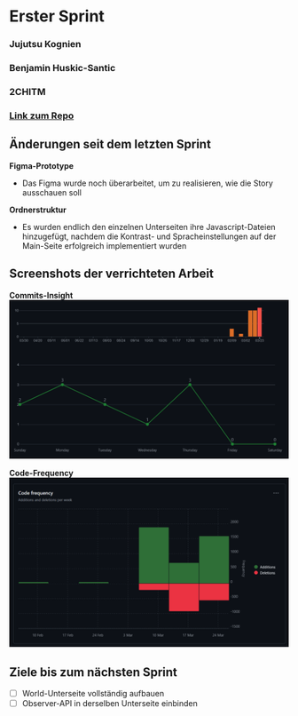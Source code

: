 # Erster Sprint

### Jujutsu Kognien
### Benjamin Huskic-Santic
### 2CHITM 
### [Link zum Repo](https://github.com/htl-leo-medtwt-projects/2425-sommerprojekt-2chitm-BenjaminH-S) 



## Änderungen seit dem letzten Sprint 

**Figma-Prototype**
- Das Figma wurde noch überarbeitet, um zu realisieren, wie die Story ausschauen soll

**Ordnerstruktur**
- Es wurden endlich den einzelnen Unterseiten ihre Javascript-Dateien hinzugefügt, nachdem die Kontrast- und Spracheinstellungen auf der Main-Seite erfolgreich implementiert wurden


## Screenshots der verrichteten Arbeit

**Commits-Insight**
![Commits](image.png)


**Code-Frequency**
![Code-Additions](image-1.png)

## Ziele bis zum nächsten Sprint 

- [ ] World-Unterseite vollständig aufbauen 
- [ ] Observer-API in derselben Unterseite einbinden 